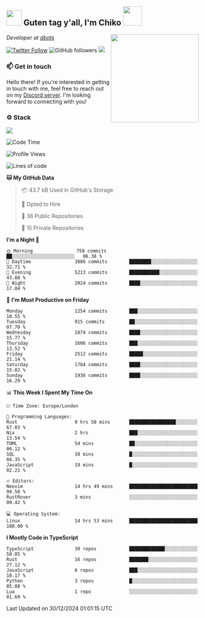 <h2><img src="https://cdn.discordapp.com/emojis/1100181376730402906.gif?quality=lossless" width="40"> Guten tag y'all, I'm Chiko <img src="https://a.ppy.sh/15907233" width="50"></h2>
<a href="https://cataas.com"><img align='right' src="https://cataas.com/cat" width="230"></a>
<p><em>Developer at <a href="https://github.com/dbotsfun">dbots</a></em></p>

[![Twitter Follow](https://img.shields.io/twitter/follow/chikoxq?label=Follow)](https://twitter.com/intent/follow?screen_name=chikoxq)
![GitHub followers](https://img.shields.io/github/followers/chikof?label=Follow&style=social)
![](https://komarev.com/ghpvc/?username=chikof&color=blue)

### 📫 Get in touch
Hello there! If you're interested in getting in touch with me, feel free to reach out on my [Discord server](https://discord.gg/sejc7TnX6N). I'm looking forward to connecting with you!

### ⚙️ Stack
[![](https://skillicons.dev/icons?i=git,kubernetes,docker,js,ts,cloudflare,css,deno,express,graphql,html,mongodb,nestjs,py,react,apollo,bash,java,lua,nextjs,netlify,nodejs,ps,powershell,rust,neovim,tauri,sentry,postgres,tailwind,prisma,actix,workers)](https://skillicons.dev)

<!--START_SECTION:waka-->
![Code Time](http://img.shields.io/badge/Code%20Time-1%2C991%20hrs%2030%20mins-blue)

![Profile Views](http://img.shields.io/badge/Profile%20Views-12-blue)

![Lines of code](https://img.shields.io/badge/From%20Hello%20World%20I%27ve%20Written-7.9%20million%20lines%20of%20code-blue)

**🐱 My GitHub Data** 

> 📦 43.7 kB Used in GitHub's Storage 
 > 
> 💼 Opted to Hire
 > 
> 📜 36 Public Repositories 
 > 
> 🔑 15 Private Repositories 
 > 
**I'm a Night 🦉** 

```text
🌞 Morning                758 commits         ██░░░░░░░░░░░░░░░░░░░░░░░   06.38 % 
🌆 Daytime                3886 commits        ████████░░░░░░░░░░░░░░░░░   32.71 % 
🌃 Evening                5213 commits        ███████████░░░░░░░░░░░░░░   43.88 % 
🌙 Night                  2024 commits        ████░░░░░░░░░░░░░░░░░░░░░   17.04 % 
```
📅 **I'm Most Productive on Friday** 

```text
Monday                   1254 commits        ███░░░░░░░░░░░░░░░░░░░░░░   10.55 % 
Tuesday                  915 commits         ██░░░░░░░░░░░░░░░░░░░░░░░   07.70 % 
Wednesday                1874 commits        ████░░░░░░░░░░░░░░░░░░░░░   15.77 % 
Thursday                 1606 commits        ███░░░░░░░░░░░░░░░░░░░░░░   13.52 % 
Friday                   2512 commits        █████░░░░░░░░░░░░░░░░░░░░   21.14 % 
Saturday                 1784 commits        ████░░░░░░░░░░░░░░░░░░░░░   15.02 % 
Sunday                   1936 commits        ████░░░░░░░░░░░░░░░░░░░░░   16.29 % 
```


📊 **This Week I Spent My Time On** 

```text
🕑︎ Time Zone: Europe/London

💬 Programming Languages: 
Rust                     9 hrs 58 mins       █████████████████░░░░░░░░   67.03 % 
Nix                      2 hrs               ███░░░░░░░░░░░░░░░░░░░░░░   13.54 % 
TOML                     54 mins             ██░░░░░░░░░░░░░░░░░░░░░░░   06.12 % 
SQL                      38 mins             █░░░░░░░░░░░░░░░░░░░░░░░░   04.35 % 
JavaScript               19 mins             █░░░░░░░░░░░░░░░░░░░░░░░░   02.21 % 

🔥 Editors: 
Neovim                   14 hrs 49 mins      █████████████████████████   99.58 % 
RustRover                3 mins              ░░░░░░░░░░░░░░░░░░░░░░░░░   00.42 % 

💻 Operating System: 
Linux                    14 hrs 53 mins      █████████████████████████   100.00 % 
```

**I Mostly Code in TypeScript** 

```text
TypeScript               30 repos            █████████████░░░░░░░░░░░░   50.85 % 
Rust                     16 repos            ███████░░░░░░░░░░░░░░░░░░   27.12 % 
JavaScript               6 repos             ███░░░░░░░░░░░░░░░░░░░░░░   10.17 % 
Python                   3 repos             █░░░░░░░░░░░░░░░░░░░░░░░░   05.08 % 
Lua                      1 repo              ░░░░░░░░░░░░░░░░░░░░░░░░░   01.69 % 
```




 Last Updated on 30/12/2024 01:01:15 UTC
<!--END_SECTION:waka-->


<!--
<p align="center">
     <a href="https://discord.gg/HhybNhchcC"><img src="https://invidget.switchblade.xyz/sejc7TnX6N" align="center" ><a>
</p> 
-->
